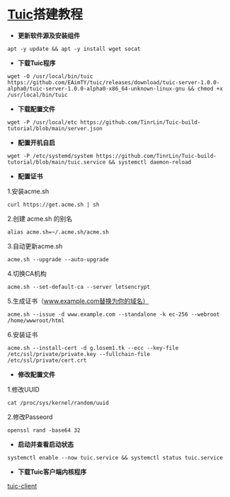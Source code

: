 # [Tuic](https://github.com/EAimTY/tuic)搭建教程
- **更新软件源及安装组件**

```
apt -y update && apt -y install wget socat 
```
- **下载Tuic程序**

```
wget -O /usr/local/bin/tuic https://github.com/EAimTY/tuic/releases/download/tuic-server-1.0.0-alpha0/tuic-server-1.0.0-alpha0-x86_64-unknown-linux-gnu && chmod +x /usr/local/bin/tuic
```
- **下载配置文件**

```
wget -P /usr/local/etc https://github.com/TinrLin/Tuic-build-tutorial/blob/main/server.json
```
- **配置开机自启**

```
wget -P /etc/systemd/system https://github.com/TinrLin/Tuic-build-tutorial/blob/main/tuic.service && systemctl daemon-reload
```
- **配置证书**

1.安装acme.sh

```
curl https://get.acme.sh | sh
```
2.创建 acme.sh 的别名
```
alias acme.sh=~/.acme.sh/acme.sh
```
3.自动更新acme.sh
```
acme.sh --upgrade --auto-upgrade
```
4.切换CA机构
```
acme.sh --set-default-ca --server letsencrypt
```
5.生成证书（www.example.com替换为你的域名）
```
acme.sh --issue -d www.example.com --standalone -k ec-256 --webroot /home/wwwroot/html
```
6.安装证书
```
acme.sh --install-cert -d g.losem1.tk --ecc --key-file /etc/ssl/private/private.key --fullchain-file /etc/ssl/private/cert.crt
```
- **修改配置文件**

1.修改UUID
```
cat /proc/sys/kernel/random/uuid
```
2.修改Passeord
```
openssl rand -base64 32
```
- **启动并查看启动状态**

```
systemctl enable --now tuic.service && systemctl status tuic.service
```
- **下载Tuic客户端内核程序**

[tuic-client](https://github.com/EAimTY/tuic/releases/download/tuic-client-1.0.0-alpha1/tuic-client-1.0.0-alpha1-x86_64-pc-windows-gnu.exe)


